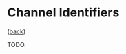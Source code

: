 <!--
    =====================================
    generator=datazen
    version=1.7.9
    hash=cd32cb5e8d53bb82ffba96bcf1ec87c1
    =====================================
-->

# Channel Identifiers

([back](../README.md#documentation))

TODO.
